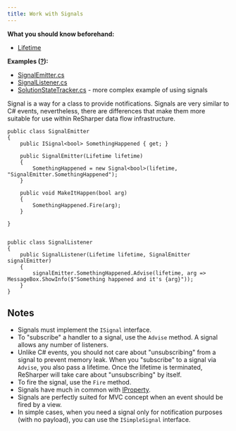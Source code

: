 ```yaml
---
title: Work with Signals
---
```


**What you should know beforehand:**
* [Lifetime](/HowTo/WorkWithLifetime.md)

**Examples ([?](HowTo.md#sample-solution)):**
* [SignalEmitter.cs](https://github.com/JetBrains/sample-resharper-plugin/blob/master/SampleReSharperPlugin/src/Signals/SignalEmitter.cs)
* [SignalListener.cs](https://github.com/JetBrains/sample-resharper-plugin/blob/master/SampleReSharperPlugin/src/Signals/SignalListener.cs)
* [SolutionStateTracker.cs](https://github.com/JetBrains/sample-resharper-plugin/blob/master/SampleReSharperPlugin/src/SolutionStateTracker/SolutionStateTracker.cs) - more complex example of using signals

Signal is a way for a class to provide notifications. Signals are very similar to C# events, nevertheless, there are differences that make them more suitable for use within ReSharper data flow infrastructure.

```
public class SignalEmitter
{
    public ISignal<bool> SomethingHappened { get; }
 
    public SignalEmitter(Lifetime lifetime)
    {
        SomethingHappened = new Signal<bool>(lifetime, "SignalEmitter.SomethingHappened");
    }
 
    public void MakeItHappen(bool arg)
    {
        SomethingHappened.Fire(arg);
    }

}
 
 
public class SignalListener
{
    public SignalListener(Lifetime lifetime, SignalEmitter signalEmitter)
    {
        signalEmitter.SomethingHappened.Advise(lifetime, arg => MessageBox.ShowInfo($"Something happened and it's {arg}"));
    }
}
```

## Notes
* Signals must implement the `ISignal` interface.
* To "subscribe" a handler to a signal, use the `Advise` method. A signal allows any number of listeners.
* Unlike C# events, you should not care about "unsubscribing" from a signal to prevent memory leak. When you "subscribe" to a signal via `Advise`, you also pass a lifetime. Once the lifetime is terminated, ReSharper will take care about "unsubscribing" by itself.
* To fire the signal, use the `Fire` method.
* Signals have much in common with [IProperty](/HowTo/WorkWithIProperty.md).
* Signals are perfectly suited for MVC concept when an event should be fired by a view.
* In simple cases, when you need a signal only for notification purposes (with no payload), you can use the `ISimpleSignal` interface.
